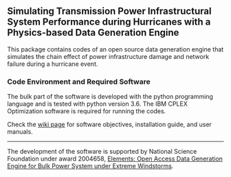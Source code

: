 ## Simulating Transmission Power Infrastructural System Performance during Hurricanes with a Physics-based Data Generation Engine

This package contains codes of an open source data generation engine that simulates the chain effect of power infrastructure damage and network failure during a hurricane event. 

### Code Environment and Required Software
The bulk part of the software is developed with the python programming language and is tested with python version 3.6. The IBM CPLEX Optimization software is required for running the codes.

Check the [wiki page](https://github.com/RHIMAL-UF/DataEngine_HurricanePower/wiki/Hurricane-Power-System-Simulation-Data-Generation-Engine-Wiki-Page) for software objectives, installation guide, and user manuals.

--------------------
The development of the software is supported by National Science Foundation under award 2004658, [Elements: Open Access Data Generation Engine for Bulk Power System under Extreme Windstorms](https://www.nsf.gov/awardsearch/showAward?AWD_ID=2004658&HistoricalAwards=false).
